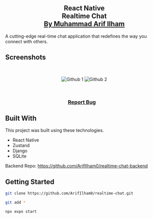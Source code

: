 <h2 align="center">
  React Native<br/>
  <a>Realtime Chat</a>
</br>
  <a href="https://www.arifilham.my.id" target="_blank">By Muhammad Arif Ilham</a>
</h2>

 A cutting-edge real-time chat application that redefines the way you connect with others.
</br>

## Screenshots

</br>

<center>

![Github 1](https://github.com/user-attachments/assets/4a66c08f-bad5-44af-879c-e594cd81bac1)
![Github 2](https://github.com/user-attachments/assets/6b87e41f-a650-41d2-9fa7-d5f74102c334)

</center>

<br/>

<h3 align="center">
    <a href="https://www.arifilham.my.id">Report Bug</a> &nbsp; &nbsp;
</h3>

## Built With

This project was built using these technologies.

- React Native
- Zustand
- Django
- SQLite

Backend Repo: <a href="https://github.com/ArifIlham0/realtime-chat-backend">https://github.com/ArifIlham0/realtime-chat-backend</a>

## Getting Started

```sh
git clone https://github.com/ArifIlham0/realtime-chat.git
```
```sh
git add *
```
```sh
npx expo start
```
